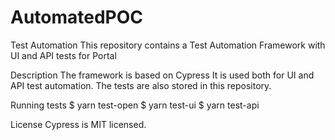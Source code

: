 # AutomatedPOC

Test Automation
This repository contains a Test Automation Framework with UI and API tests for Portal

Description
The framework is based on Cypress
It is used both for UI and API test automation. The tests are also stored in this repository.

Running tests
$ yarn test-open
$ yarn test-ui
$ yarn test-api

License
Cypress is MIT licensed.